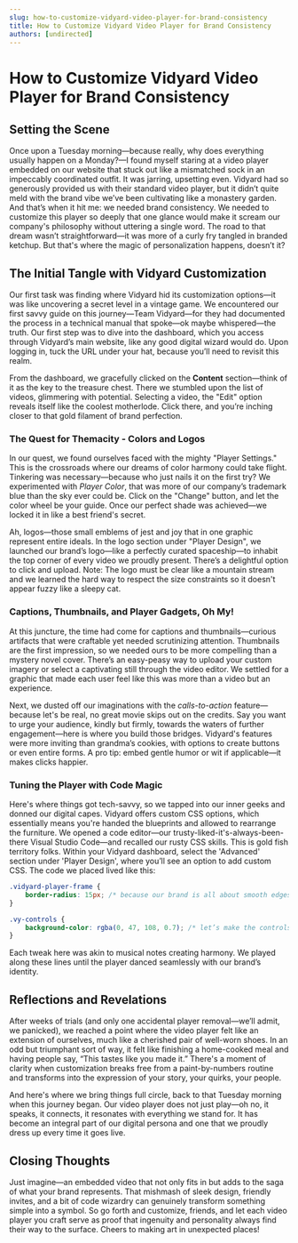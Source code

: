 ```yaml
---
slug: how-to-customize-vidyard-video-player-for-brand-consistency
title: How to Customize Vidyard Video Player for Brand Consistency
authors: [undirected]
---
```



# How to Customize Vidyard Video Player for Brand Consistency

## Setting the Scene

Once upon a Tuesday morning—because really, why does everything usually happen on a Monday?—I found myself staring at a video player embedded on our website that stuck out like a mismatched sock in an impeccably coordinated outfit. It was jarring, upsetting even. Vidyard had so generously provided us with their standard video player, but it didn’t quite meld with the brand vibe we’ve been cultivating like a monastery garden. And that’s when it hit me: we needed brand consistency. We needed to customize this player so deeply that one glance would make it scream our company's philosophy without uttering a single word. The road to that dream wasn’t straightforward—it was more of a curly fry tangled in branded ketchup. But that's where the magic of personalization happens, doesn’t it?

## The Initial Tangle with Vidyard Customization

Our first task was finding where Vidyard hid its customization options—it was like uncovering a secret level in a vintage game. We encountered our first savvy guide on this journey—Team Vidyard—for they had documented the process in a technical manual that spoke—ok maybe whispered—the truth. Our first step was to dive into the dashboard, which you access through Vidyard’s main website, like any good digital wizard would do. Upon logging in, tuck the URL under your hat, because you’ll need to revisit this realm.

From the dashboard, we gracefully clicked on the **Content** section—think of it as the key to the treasure chest. There we stumbled upon the list of videos, glimmering with potential. Selecting a video, the "Edit" option reveals itself like the coolest motherlode. Click there, and you’re inching closer to that gold filament of brand perfection.

### The Quest for Themacity - Colors and Logos

In our quest, we found ourselves faced with the mighty "Player Settings." This is the crossroads where our dreams of color harmony could take flight. Tinkering was necessary—because who just nails it on the first try? We experimented with *Player Color*, that was more of our company’s trademark blue than the sky ever could be. Click on the "Change" button, and let the color wheel be your guide. Once our perfect shade was achieved—we locked it in like a best friend's secret.

Ah, logos—those small emblems of jest and joy that in one graphic represent entire ideals. In the logo section under "Player Design", we launched our brand’s logo—like a perfectly curated spaceship—to inhabit the top corner of every video we proudly present. There’s a delightful option to click and upload. Note: The logo must be clear like a mountain stream and we learned the hard way to respect the size constraints so it doesn't appear fuzzy like a sleepy cat.

### Captions, Thumbnails, and Player Gadgets, Oh My!

At this juncture, the time had come for captions and thumbnails—curious artifacts that were craftable yet needed scrutinizing attention. Thumbnails are the first impression, so we needed ours to be more compelling than a mystery novel cover. There’s an easy-peasy way to upload your custom imagery or select a captivating still through the video editor. We settled for a graphic that made each user feel like this was more than a video but an experience.

Next, we dusted off our imaginations with the *calls-to-action* feature—because let's be real, no great movie skips out on the credits. Say you want to urge your audience, kindly but firmly, towards the waters of further engagement—here is where you build those bridges. Vidyard's features were more inviting than grandma’s cookies, with options to create buttons or even entire forms. A pro tip: embed gentle humor or wit if applicable—it makes clicks happier.

### Tuning the Player with Code Magic

Here's where things got tech-savvy, so we tapped into our inner geeks and donned our digital capes. Vidyard offers custom CSS options, which essentially means you're handed the blueprints and allowed to rearrange the furniture. We opened a code editor—our trusty-liked-it's-always-been-there Visual Studio Code—and recalled our rusty CSS skills. This is gold fish territory folks. Within your Vidyard dashboard, select the 'Advanced' section under 'Player Design', where you’ll see an option to add custom CSS. The code we placed lived like this:

```css
.vidyard-player-frame {
    border-radius: 15px; /* because our brand is all about smooth edges like fresh dairy butter */
}

.vy-controls {
    background-color: rgba(0, 47, 108, 0.7); /* let’s make the controls a bit see-through */
}
```

Each tweak here was akin to musical notes creating harmony. We played along these lines until the player danced seamlessly with our brand’s identity.

## Reflections and Revelations

After weeks of trials (and only one accidental player removal—we’ll admit, we panicked), we reached a point where the video player felt like an extension of ourselves, much like a cherished pair of well-worn shoes. In an odd but triumphant sort of way, it felt like finishing a home-cooked meal and having people say, “This tastes like you made it.” There's a moment of clarity when customization breaks free from a paint-by-numbers routine and transforms into the expression of your story, your quirks, your people.

And here's where we bring things full circle, back to that Tuesday morning when this journey began. Our video player does not just play—oh no, it speaks, it connects, it resonates with everything we stand for. It has become an integral part of our digital persona and one that we proudly dress up every time it goes live.

## Closing Thoughts

Just imagine—an embedded video that not only fits in but adds to the saga of what your brand represents. That mishmash of sleek design, friendly invites, and a bit of code wizardry can genuinely transform something simple into a symbol. So go forth and customize, friends, and let each video player you craft serve as proof that ingenuity and personality always find their way to the surface. Cheers to making art in unexpected places!